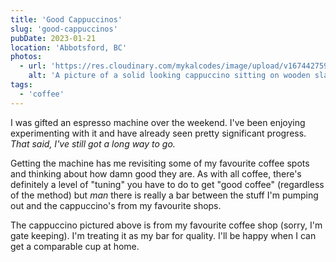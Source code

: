 ```yaml
---
title: 'Good Cappuccinos'
slug: 'good-cappuccinos'
pubDate: 2023-01-21
location: 'Abbotsford, BC'
photos:
  - url: 'https://res.cloudinary.com/mykalcodes/image/upload/v1674427593/Mykal%20Codes/PXL_20230104_190332875.PORTRAIT.jpg'
    alt: 'A picture of a solid looking cappuccino sitting on wooden slatted table outside.'
tags:
  - 'coffee'
---
```


I was gifted an espresso machine over the weekend. I've been enjoying experimenting with it and have already seen pretty significant progress.  *That said, I've still got a long way to go.*

Getting the machine has me revisiting some of my favourite coffee spots and thinking about how damn good they are. As with all coffee, there's definitely a level of "tuning" you have to do to get "good coffee" (regardless of the method) but *man* there is really a bar between the stuff I'm pumping out and the cappuccino's from my favourite shops.

The cappuccino pictured above is from my favourite coffee shop (sorry, I'm gate keeping). I'm treating it as my bar for quality. I'll be happy when I can get a comparable cup at home.
